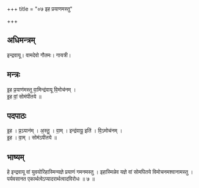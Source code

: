 +++
title = "०७ इह प्रयाणमस्तु"

+++
## अधिमन्त्रम्
इन्द्रवायू। वामदेवो गौतमः। गायत्री।

## मन्त्रः
इ॒ह प्र॒याण॑मस्तु वा॒मिन्द्र॑वायू वि॒मोच॑नम् ।  
इ॒ह वां॒ सोम॑पीतये ॥

## पदपाठः
इ॒ह । प्र॒ऽयान॑म् । अ॒स्तु॒ । वा॒म् । इन्द्र॑वायू॒ इति॑ । वि॒ऽमोच॑नम् ।  
इ॒ह । वा॒म् । सोम॑ऽपीतये ॥

## भाष्यम्
हे इन्द्रवायू वां युवयोरिहास्मिन्यज्ञे प्रयाणं गमनमस्तु । इहास्मिन्नेव यज्ञे वां सोमपितये विमोचनमश्वानामस्तु । पर्यवसानत एकार्थत्वेऽप्यादरार्थत्वादविरोधः ॥ ७ ॥